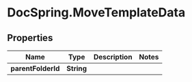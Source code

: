# DocSpring.MoveTemplateData

## Properties

Name | Type | Description | Notes
------------ | ------------- | ------------- | -------------
**parentFolderId** | **String** |  | 


